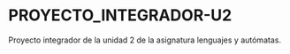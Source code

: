 # PROYECTO_INTEGRADOR-U2
Proyecto integrador de la unidad 2 de la asignatura lenguajes y autómatas.

